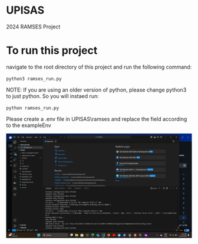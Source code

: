 # UPISAS
2024 RAMSES Project 

# To run this project

navigate to the root directory of this project and run the following command:

`python3 ramses_run.py`

NOTE: If you are using an older version of python, please change python3 to just python. So you will instaed run: 

`python ramses_run.py`

Please create a .env file in UPISAS\ramses and replace the field according to the exampleEnv




![alt text](<Screenshot (10).png>)

